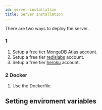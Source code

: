 ```yaml
---
id: server-installation
title: Server Installation
---
```

There are two ways to deploy the server.

### 1

1. Setup a free tier [MongoDB Atlas](https://www.mongodb.com/cloud/atlas) account.
2. Setup a free tier [redislabs](https://redislabs.com/) account.
3. Setup a free tier [heroku](https://www.heroku.com/) account.

### 2 Docker

1. Use the Dockerfile

## Setting enviroment variables